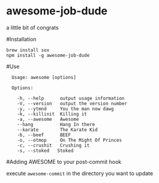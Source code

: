 awesome-job-dude
================
a little bit of congrats

#Installation

```
brew install sox
npm install -g awesome-job-dude
````

#Use

```
  Usage: awesome [options]

  Options:

    -h, --help      output usage information
    -V, --version   output the version number
    -y, --ytmnd     You the man now dawg
    -k, --killinit  Killing it
    -a, --awesome   Awesome
    --hang          Hang In there
    --karate        The Karate Kid
    -b, --beef      BEEF
    -o, --otmop     On The Might Of Princes
    -c, --crushit   Crushing it
    -s, --stoked   Stoked

```
#Adding AWESOME to your post-commit hook

execute `awesome-commit` in the directory you want to update